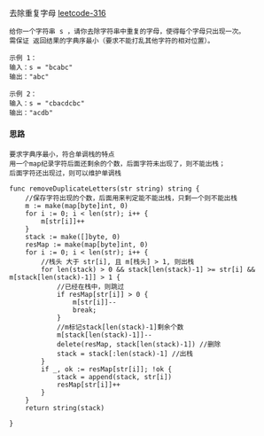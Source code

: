 去除重复字母
<a href="https://leetcode-cn.com/problems/remove-duplicate-letters/" target="_blank"> leetcode-316 </a>
    
    给你一个字符串 s ，请你去除字符串中重复的字母，使得每个字母只出现一次。
    需保证 返回结果的字典序最小（要求不能打乱其他字符的相对位置）。
    
    示例 1：
    输入：s = "bcabc"
    输出："abc"
    
    示例 2：
    输入：s = "cbacdcbc"
    输出："acdb"
#### 思路
    要求字典序最小，符合单调栈的特点
    用一个map纪录字符后面还剩余的个数，后面字符未出现了，则不能出栈；
    后面字符还出现过，则可以维护单调栈
    
```
func removeDuplicateLetters(str string) string {
    //保存字符出现的个数，后面用来判定能不能出栈，只剩一个则不能出栈
    m := make(map[byte]int, 0)
    for i := 0; i < len(str); i++ {
        m[str[i]]++
    }
    stack := make([]byte, 0)
    resMap := make(map[byte]int, 0)
    for i := 0; i < len(str); i++ {
        //栈头 大于 str[i], 且 m[栈头] > 1, 则出栈
        for len(stack) > 0 && stack[len(stack)-1] >= str[i] && m[stack[len(stack)-1]] > 1 {
            //已经在栈中，则跳过
            if resMap[str[i]] > 0 {
                m[str[i]]--
                break;
            }
            //m标记stack[len(stack)-1]剩余个数
            m[stack[len(stack)-1]]--
            delete(resMap, stack[len(stack)-1]) //删除
            stack = stack[:len(stack)-1] //出栈
        }
        if _, ok := resMap[str[i]]; !ok {
            stack = append(stack, str[i])
            resMap[str[i]]++
        }
    }
    return string(stack)

}
```